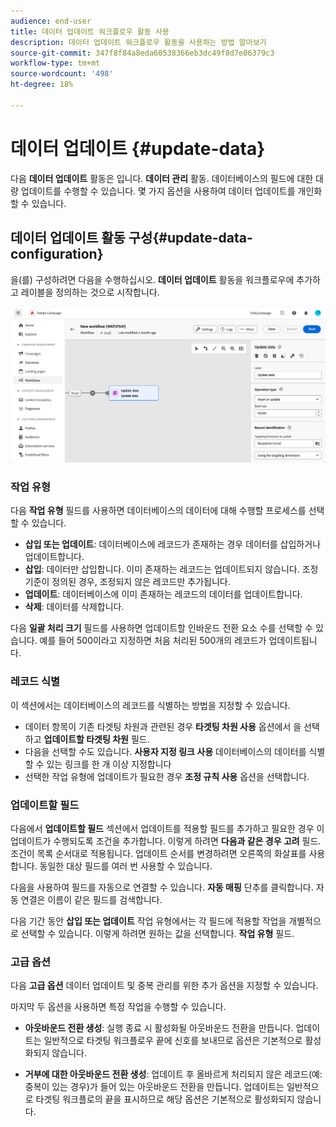 ```yaml
---
audience: end-user
title: 데이터 업데이트 워크플로우 활동 사용
description: 데이터 업데이트 워크플로우 활동을 사용하는 방법 알아보기
source-git-commit: 347f8f84a8eda60538366eb3dc49f8d7e06379c3
workflow-type: tm+mt
source-wordcount: '498'
ht-degree: 18%

---
```


# 데이터 업데이트 {#update-data}

다음 **데이터 업데이트** 활동은 입니다. **데이터 관리** 활동. 데이터베이스의 필드에 대한 대량 업데이트를 수행할 수 있습니다. 몇 가지 옵션을 사용하여 데이터 업데이트를 개인화할 수 있습니다.

<!--
The **Operation type** field lets you choose the process to be carried out on the data in the database. Select the first option to add data or update (it if it has already been added). You can also only add data, only update data, or delete data. Select the **Update and merge collections** to select a primary record to link duplicates to, and delete those duplicates safely

Specify how to identify the records in the database: if data relate to an existing targeting dimension, select the **Using the targeting dimension** option and select the targeting dimension and fields to update. Otherwise, specify one or more custom links to identify the data in the database, or direct use of reconciliation keys.

Select the fields to update and reconciliation settings. You can use the **Auto-mapping** option to automatically identify the fields to be updated.

The **Advanced options** section let you specify additional settings to manage data and duplicates.

Toggle the **Generate an outbound transition** option to add an outbound transition that will be activated at the end of the execution of the **Update data** activity. The update generally marks the end of a targeting workflow and therefore the option is not activated by default.

Toggle the **Generate an outbound transition for rejects** option to add an outbound transition containing records that have not been correctly processed after the update (for example if there is a duplicate). The update generally marks the end of a targeting workflow and therefore the option is not activated by default.
-->

## 데이터 업데이트 활동 구성{#update-data-configuration}

을(를) 구성하려면 다음을 수행하십시오. **데이터 업데이트** 활동을 워크플로우에 추가하고 레이블을 정의하는 것으로 시작합니다.

![](../assets/workflow-update-data.png)

### 작업 유형

다음 **작업 유형** 필드를 사용하면 데이터베이스의 데이터에 대해 수행할 프로세스를 선택할 수 있습니다.

* **삽입 또는 업데이트**: 데이터베이스에 레코드가 존재하는 경우 데이터를 삽입하거나 업데이트합니다.
* **삽입**: 데이터만 삽입합니다. 이미 존재하는 레코드는 업데이트되지 않습니다. 조정 기준이 정의된 경우, 조정되지 않은 레코드만 추가됩니다.
* **업데이트**: 데이터베이스에 이미 존재하는 레코드의 데이터를 업데이트합니다.
* **삭제**: 데이터를 삭제합니다.

다음 **일괄 처리 크기** 필드를 사용하면 업데이트할 인바운드 전환 요소 수를 선택할 수 있습니다. 예를 들어 500이라고 지정하면 처음 처리된 500개의 레코드가 업데이트됩니다.

### 레코드 식별

이 섹션에서는 데이터베이스의 레코드를 식별하는 방법을 지정할 수 있습니다.

* 데이터 항목이 기존 타겟팅 차원과 관련된 경우 **타겟팅 차원 사용** 옵션에서 을 선택하고 **업데이트할 타겟팅 차원** 필드.
* 다음을 선택할 수도 있습니다. **사용자 지정 링크 사용** 데이터베이스의 데이터를 식별할 수 있는 링크를 한 개 이상 지정합니다
* 선택한 작업 유형에 업데이트가 필요한 경우 **조정 규칙 사용** 옵션을 선택합니다.

### 업데이트할 필드

다음에서 **업데이트할 필드** 섹션에서 업데이트를 적용할 필드를 추가하고 필요한 경우 이 업데이트가 수행되도록 조건을 추가합니다. 이렇게 하려면 **다음과 같은 경우 고려** 필드. 조건이 목록 순서대로 적용됩니다. 업데이트 순서를 변경하려면 오른쪽의 화살표를 사용합니다. 동일한 대상 필드를 여러 번 사용할 수 있습니다.

다음을 사용하여 필드를 자동으로 연결할 수 있습니다. **자동 매핑** 단추를 클릭합니다. 자동 연결은 이름이 같은 필드를 검색합니다.

다음 기간 동안 **삽입 또는 업데이트** 작업 유형에서는 각 필드에 적용할 작업을 개별적으로 선택할 수 있습니다. 이렇게 하려면 원하는 값을 선택합니다. **작업 유형** 필드.

### 고급 옵션

다음 **고급 옵션** 데이터 업데이트 및 중복 관리를 위한 추가 옵션을 지정할 수 있습니다.

<!--
* **Disable automatic key management**
* **Disable audit**
* **Empty the destination value if the source value is empty**
* **Update all columns with matching names**
* **Ignore records which concern the same target**: only the first in the list of expressions will be considered
-->

마지막 두 옵션을 사용하면 특정 작업을 수행할 수 있습니다.

* **아웃바운드 전환 생성**: 실행 종료 시 활성화될 아웃바운드 전환을 만듭니다. 업데이트는 일반적으로 타겟팅 워크플로우 끝에 신호를 보내므로 옵션은 기본적으로 활성화되지 않습니다.

* **거부에 대한 아웃바운드 전환 생성**: 업데이트 후 올바르게 처리되지 않은 레코드(예: 중복이 있는 경우)가 들어 있는 아웃바운드 전환을 만듭니다. 업데이트는 일반적으로 타겟팅 워크플로의 끝을 표시하므로 해당 옵션은 기본적으로 활성화되지 않습니다.
